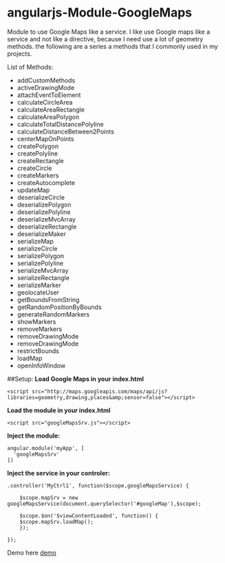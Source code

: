angularjs-Module-GoogleMaps
===========================

Module to use Google Maps like a service. I like use Google maps like a service and not like a directive, because I need  use a lot of  geometry methods. the following are a series a methods that I commonly used in my projects. 

List of Methods:

* addCustomMethods
* activeDrawingMode
* attachEventToElement
* calculateCircleArea
* calculateAreaRectangle
* calculateAreaPolygon
* calculateTotalDistancePolyline
* calculateDistanceBetween2Points
* centerMapOnPoints
* createPolygon
* createPolyline
* createRectangle
* createCircle
* createMarkers
* createAutocomplete
* updateMap
* deserializeCircle
* deserializePolygon
* deserializePolyline
* deserializeMvcArray
* deserializeRectangle
* deserializeMaker
* serializeMap
* serializeCircle
* serializePolygon
* serializePolyline
* serializeMvcArray
* serializeRectangle
* serializeMarker
* geolocateUser
* getBoundsFromString
* getRandomPositionByBounds
* generateRandomMarkers
* showMarkers
* removeMarkers
* removeDrawingMode 
* removeDrawingMode
* restrictBounds
* loadMap
* openInfoWindow 


##Setup:
**Load Google Maps in your index.html**
```
<script src="http://maps.googleapis.com/maps/api/js?libraries=geometry,drawing,places&amp;sensor=false"></script>
```
**Load the module in your index.html**
```
<script src="googleMapsSrv.js"></script>
```
**Inject the module:**
```
angular.module('myApp', [
  'googleMapsSrv'
])
```
**Inject the service in your controler:**
```
.controller('MyCtrl1', function($scope,googleMapsService) {

	$scope.mapSrv = new googleMapsService(document.querySelector('#googleMap'),$scope);

	$scope.$on('$viewContentLoaded', function() {
   	$scope.mapSrv.loadMap();
	});

});
```

Demo here  [demo](http://saulburgos.com/apps/googlemapModule/#/view1)
